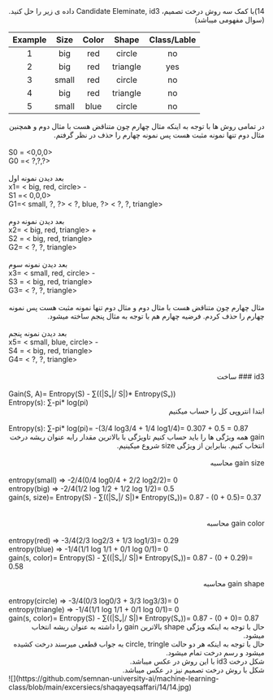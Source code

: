 
<div dir="rtl">
  14)با کمک سه روش درخت تصمیم، Candidate Eleminate, id3 داده ی زیر را حل کنید.(سوال مفهومی میباشد)
  </div>
  
| Example |  Size | Color |   Shape  | Class/Lable |
|:-------:|:-----:|:-----:|:--------:|:-----------:|
|    1    |  big  |  red  |  circle  |      no     |
|    2    |  big  |  red  | triangle |     yes     |
|    3    | small |  red  |  circle  |      no     |
|    4    |  big  |  red  | triangle |      no     |    
|    5    | small |  blue |  circle  |      no     |
  
<div dir="rtl">
در تمامی روش ها با توجه به اینکه مثال چهارم چون متناقض هست با مثال دوم و همچنین مثال دوم تنها نمونه مثبت هست پس نمونه چهارم را حذف در نظر گرفتم.
</div>
<br/>
S0 = <0,0,0>
<br/>
G0 =< ?,?,?>
<br/>
<br/>
بعد دیدن نمونه اول
<br/>
x1= < big, red, circle> -

<br/>
S1 =< 0,0,0>

<br/>
G1=< small, ?, ?> < ?, blue, ?> < ?, ?, triangle>

<br/>
<br/>
بعد دیدن نمونه دوم
<br/>
x2= < big, red, triangle> +

<br/>
S2 = < big, red, triangle>


<br/>
G2= < ?, ?, triangle>


<br/>
<br/>
بعد دیدن نمونه سوم
<br/>
x3= < small, red, circle> -

<br/>
S3 = < big, red, triangle>

<br/>
G3= < ?, ?, triangle>

<br/>
<br/>
<div dir="rtl">
مثال چهارم چون متناقض هست با مثال دوم و مثال دوم تنها نمونه مثبت هست پس نمونه چهارم را حذف کردم. فرضیه چهارم هم با توجه به مثال پنجم ساخته میشود.
</div>
<br/>
بعد دیدن نمونه پنجم
<br/>
x5= < small, blue, circle> -

<br/>
S4 = < big, red, triangle>

<br/>
G4= < ?, ?, triangle>

<br/>
<br/>
<div dir="rtl">
id3 ### ساخت
</div>

<br/>
Gain(S, A)= Entropy(S) - ∑((|Sᵥ|/ S|)* Entropy(Sᵥ))

<br/>
Entropy(s): ∑-pi* log(pi) 
<br/>
<div dir="rtl">
ابتدا انتروپی کل را حساب میکنیم
</div>
<br/>
Entropy(s): ∑-pi* log(pi)= -(3/4 log3/4 + 1/4 log1/4)= 0.307 + 0.5 = 0.87
<br/>
<div dir="rtl">
gain  همه ویژگی ها را باید حساب کنیم تاویژگی با  بالاترین مقدار رابه عنوان ریشه درخت انتخاب کنیم. بنابراین از ویژگی  size  شروع میکینیم.
</div>
<br/>
<div dir="rtl">
gain size محاسبه
</div>
<br/>
entropy(small) => -2/4(0/4 log0/4 + 2/2 log2/2)= 0
<br/>
entropy(big) => -2/4(1/2 log 1/2 + 1/2 log 1/2)= 0.5
<br/>
gain(s, size)= Entropy(S) - ∑((|Sᵥ|/ S|)* Entropy(Sᵥ))= 0.87 - (0 + 0.5)= 0.37
<br/>
<br/>
<br/>
<div dir="rtl">
gain color محاسبه
</div>
<br/>
entropy(red) => -3/4(2/3 log2/3 + 1/3 log1/3)= 0.29
<br/>
entropy(blue) => -1/4(1/1 log 1/1 + 0/1 log 0/1)= 0
<br/>
gain(s, color)= Entropy(S) - ∑((|Sᵥ|/ S|)* Entropy(Sᵥ))= 0.87 - (0 + 0.29)= 0.58
<br/>
<br/>
<div dir="rtl">
gain shape محاسبه
</div>
<br/>
entropy(circle) => -3/4(0/3 log0/3 + 3/3 log3/3)= 0
<br/>
entropy(triangle) => -1/4(1/1 log 1/1 + 0/1 log 0/1)= 0
<br/>
gain(s, color)= Entropy(S) - ∑((|Sᵥ|/ S|)* Entropy(Sᵥ))= 0.87 - (0 + 0)= 0.87

<br/>
<div dir="rtl">
حال با توجه به اینکه ویژگی shape بالاترین gain را داشته به عنوان ریشه انتخاب میشود.
<br/>
حال با توجه به اینکه هر دو حالت circle, tringle به جواب قطعی میرسند درخت کشیده میشود و  رسم درخت تمام میشود. 
<br/>
شکل درخت id3 با این روش در عکس میباشد.
 
<br/>
شکل با روش درخت تصمیم نیز در عکس میباشد.

</div>
![](https://github.com/semnan-university-ai/machine-learning-class/blob/main/excersiecs/shaqayeqsaffari/14/14.jpg)
<div dir="rtl">
</div>





